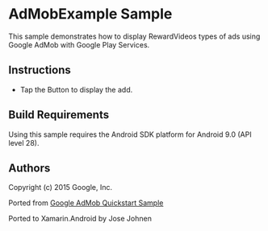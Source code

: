 AdMobExample Sample
=================

This sample demonstrates how to display RewardVideos types of ads using Google AdMob with Google Play Services.

Instructions
------------

* Tap the Button to display the add.


Build Requirements
------------------
Using this sample requires the Android SDK platform for Android 9.0 (API level 28).


Authors
-------
Copyright (c) 2015 Google, Inc.

Ported from [Google AdMob Quickstart Sample](https://github.com/googlesamples/google-services/tree/master/android/admob)

Ported to Xamarin.Android by Jose Johnen
